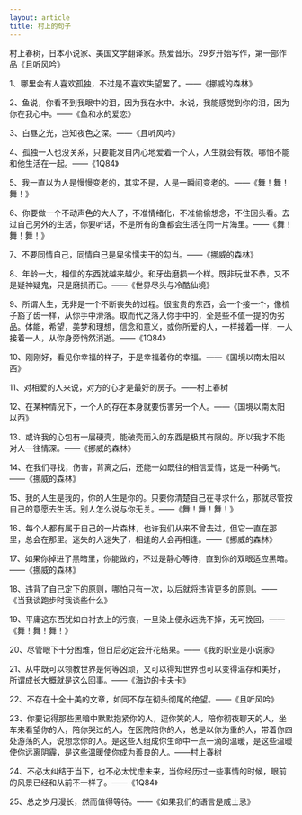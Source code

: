 ```yaml
---
layout: article
title: 村上的句子
---
```


村上春树，日本小说家、美国文学翻译家。热爱音乐。29岁开始写作，第一部作品《且听风吟》


1、哪里会有人喜欢孤独，不过是不喜欢失望罢了。——《挪威的森林》

2、鱼说，你看不到我眼中的泪，因为我在水中。水说，我能感觉到你的泪，因为你在我心中。——《鱼和水的爱恋》

3、白昼之光，岂知夜色之深。——《且听风吟》

4、孤独一人也没关系，只要能发自内心地爱着一个人，人生就会有救。哪怕不能和他生活在一起。——《1Q84》

5、我一直以为人是慢慢变老的，其实不是，人是一瞬间变老的。——《舞！舞！舞！》

6、你要做一个不动声色的大人了，不准情绪化，不准偷偷想念，不住回头看。去过自己另外的生活，你要听话，不是所有的鱼都会生活在同一片海里。——《舞！舞！舞！》

7、不要同情自己，同情自己是卑劣懦夫干的勾当。——《挪威的森林》

8、年龄一大，相信的东西就越来越少。和牙齿磨损一个样。既非玩世不恭，又不是疑神疑鬼，只是磨损而已。——《世界尽头与冷酷仙境》

9、所谓人生，无非是一个不断丧失的过程。很宝贵的东西，会一个接一个，像梳子豁了齿一样，从你手中滑落。取而代之落入你手中的，全是些不值一提的伪劣品。体能，希望，美梦和理想，信念和意义，或你所爱的人，一样接着一样，一人接着一人，从你身旁悄然消逝。——《1Q84》

10、刚刚好，看见你幸福的样子，于是幸福着你的幸福。——《国境以南太阳以西》

11、对相爱的人来说，对方的心才是最好的房子。——村上春树

12、在某种情况下，一个人的存在本身就要伤害另一个人。——《国境以南太阳以西》

13、或许我的心包有一层硬壳，能破壳而入的东西是极其有限的。所以我才不能对人一往情深。——《挪威的森林》

14、在我们寻找，伤害，背离之后，还能一如既往的相信爱情，这是一种勇气。——《挪威的森林》

15、我的人生是我的，你的人生是你的。只要你清楚自己在寻求什么，那就尽管按自己的意愿去生活。别人怎么说与你无关。——《舞！舞！舞！》

16、每个人都有属于自己的一片森林，也许我们从来不曾去过，但它一直在那里，总会在那里。迷失的人迷失了，相逢的人会再相逢。——《挪威的森林》

17、如果你掉进了黑暗里，你能做的，不过是静心等待，直到你的双眼适应黑暗。——《挪威的森林》

18、违背了自己定下的原则，哪怕只有一次，以后就将违背更多的原则。——《当我谈跑步时我谈些什么》

19、平庸这东西犹如白衬衣上的污痕，一旦染上便永远洗不掉，无可挽回。——《舞！舞！舞！》

20、尽管眼下十分困难，但日后必定会开花结果。——《我的职业是小说家》

21、从中既可以领教世界是何等凶顽，又可以得知世界也可以变得温存和美好，所谓成长大概就是这么回事。——《海边的卡夫卡》

22、不存在十全十美的文章，如同不存在彻头彻尾的绝望。——《且听风吟》

23、你要记得那些黑暗中默默抱紧你的人，逗你笑的人，陪你彻夜聊天的人，坐车来看望你的人，陪你哭过的人，在医院陪你的人，总是以你为重的人，带着你四处游荡的人，说想念你的人。是这些人组成你生命中一点一滴的温暖，是这些温暖使你远离阴霾，是这些温暖使你成为善良的人。——村上春树

24、不必太纠结于当下，也不必太忧虑未来，当你经历过一些事情的时候，眼前的风景已经和从前不一样了。——《1Q84》

25、总之岁月漫长，然而值得等待。——《如果我们的语言是威士忌》
